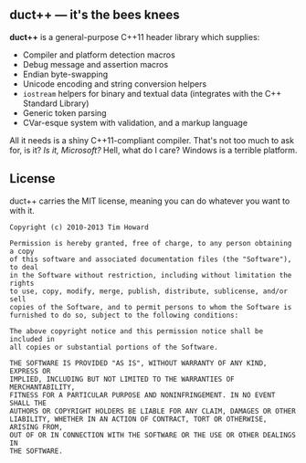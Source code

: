 
## duct++ — it's the bees knees

**duct++** is a general-purpose C++11 header library which supplies:

* Compiler and platform detection macros
* Debug message and assertion macros
* Endian byte-swapping
* Unicode encoding and string conversion helpers
* `iostream` helpers for binary and textual data (integrates with the C++ Standard Library)
* Generic token parsing
* CVar-esque system with validation, and a markup language

All it needs is a shiny C++11-compliant compiler. That's not too much to ask for, is it? *Is it, Microsoft?* Hell, what do I care? Windows is a terrible platform.

## License

duct++ carries the MIT license, meaning you can do whatever you want to with it.

```
Copyright (c) 2010-2013 Tim Howard

Permission is hereby granted, free of charge, to any person obtaining a copy
of this software and associated documentation files (the "Software"), to deal
in the Software without restriction, including without limitation the rights
to use, copy, modify, merge, publish, distribute, sublicense, and/or sell
copies of the Software, and to permit persons to whom the Software is
furnished to do so, subject to the following conditions:

The above copyright notice and this permission notice shall be included in
all copies or substantial portions of the Software.

THE SOFTWARE IS PROVIDED "AS IS", WITHOUT WARRANTY OF ANY KIND, EXPRESS OR
IMPLIED, INCLUDING BUT NOT LIMITED TO THE WARRANTIES OF MERCHANTABILITY,
FITNESS FOR A PARTICULAR PURPOSE AND NONINFRINGEMENT. IN NO EVENT SHALL THE
AUTHORS OR COPYRIGHT HOLDERS BE LIABLE FOR ANY CLAIM, DAMAGES OR OTHER
LIABILITY, WHETHER IN AN ACTION OF CONTRACT, TORT OR OTHERWISE, ARISING FROM,
OUT OF OR IN CONNECTION WITH THE SOFTWARE OR THE USE OR OTHER DEALINGS IN
THE SOFTWARE.
```
